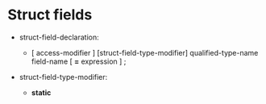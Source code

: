 

Struct fields
=============

-   struct-field-declaration:

    -   [ access-modifier ] [struct-field-type-modifier] qualified-type-name field-name [ **=** expression ] ;


-   struct-field-type-modifier:

    -   **static**

